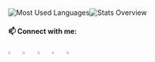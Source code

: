 <br>

![Most Used Languages](https://raw.githubusercontent.com/threej-in/github-stats-transparent/output/generated/languages.svg)![Stats Overview](https://raw.githubusercontent.com/threej-in/github-stats-transparent/output/generated/overview.svg)

#### 📫 Connect with me:
  
[<img src="https://img.icons8.com/color/344/telegram-app--v1.png" width="3.5%"/>](https://telegram.me/pal_ji10dra) &nbsp; [<img src="https://img.icons8.com/color/48/000000/twitter.png" width="3.5%"/>](https://twitter.com/palji10dra)  &nbsp; [<img src="https://img.icons8.com/color/344/discord-logo.png" width="3.5%"/>](https://discord.com/users/threej#6413)  &nbsp; [<img src="https://img.icons8.com/color/48/000000/linkedin.png" width="3.5%"/>](https://www.linkedin.com/in/palji10dra/) &nbsp; <a href="mailto:admin@threej.in"> <img src="https://img.icons8.com/fluent/48/000000/gmail.png" width="3.5%"/>
